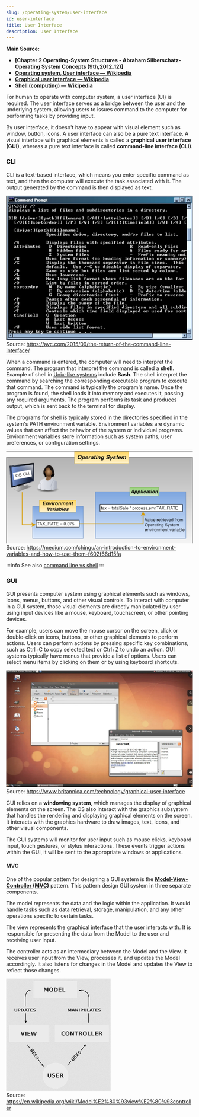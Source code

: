 ```yaml
---
slug: /operating-system/user-interface
id: user-interface
title: User Interface
description: User Interface
---
```


**Main Source:**

- **[Chapter 2 Operating-System Structures - Abraham Silberschatz-Operating System Concepts (9th,2012_12)]**
- **[Operating system, User interface — Wikipedia](https://en.wikipedia.org/wiki/Operating_system#User_interface)**
- **[Graphical user interface — Wikipedia](https://en.wikipedia.org/wiki/Graphical_user_interface)**
- **[Shell (computing) — Wikipedia](<https://en.wikipedia.org/wiki/Shell_(computing)>)**

For human to operate with computer system, a user interface (UI) is required. The user interface serves as a bridge between the user and the underlying system, allowing users to issues command to the computer for performing tasks by providing input.

By user interface, it doesn't have to appear with visual element such as window, button, icons. A user interface can also be a pure text interface. A visual interface with graphical elements is called a **graphical user interface (GUI)**, whereas a pure text interface is called **command-line interface (CLI)**.

### CLI

CLI is a text-based interface, which means you enter specific command as text, and then the computer will execute the task associated with it. The output generated by the command is then displayed as text.

![Example of CLI, Windows command prompt](./cli.png)  
Source: https://avc.com/2015/09/the-return-of-the-command-line-interface/

When a command is entered, the computer will need to interpret the command. The program that interpret the command is called a **shell**. Example of shell in [Unix-like systems](/operating-system/unix) include **Bash**. The shell interpret the command by searching the corresponding executable program to execute that command. The command is typically the program's name. Once the program is found, the shell loads it into memory and executes it, passing any required arguments. The program performs its task and produces output, which is sent back to the terminal for display.

The programs for shell is typically stored in the directories specified in the system's PATH environment variable. Environment variables are dynamic values that can affect the behavior of the system or individual programs. Environment variables store information such as system paths, user preferences, or configuration settings.

![Environment variable](./env.png)  
Source: https://medium.com/chingu/an-introduction-to-environment-variables-and-how-to-use-them-f602f66d15fa

:::info
See also [command line vs shell](/computer-and-programming-fundamentals/computer-and-programming-terminology#command-line-command-prompt-shell-bash-terminal-console)
:::

### GUI

GUI presents computer system using graphical elements such as windows, icons, menus, buttons, and other visual controls. To interact with computer in a GUI system, those visual elements are directly manipulated by user using input devices like a mouse, keyboard, touchscreen, or other pointing devices.

For example, users can move the mouse cursor on the screen, click or double-click on icons, buttons, or other graphical elements to perform actions. Users can perform actions by pressing specific key combinations, such as Ctrl+C to copy selected text or Ctrl+Z to undo an action. GUI systems typically have menus that provide a list of options. Users can select menu items by clicking on them or by using keyboard shortcuts.

![GUI](./gui.png)  
Source: https://www.britannica.com/technology/graphical-user-interface

GUI relies on a **windowing system**, which manages the display of graphical elements on the screen. The OS also interact with the graphics subsystem that handles the rendering and displaying graphical elements on the screen. It interacts with the graphics hardware to draw images, text, icons, and other visual components.

The GUI systems will monitor for user input such as mouse clicks, keyboard input, touch gestures, or stylus interactions. These events trigger actions within the GUI, it will be sent to the appropriate windows or applications.

#### MVC

One of the popular pattern for designing a GUI system is the **[Model-View-Controller (MVC)](/software-engineering/other-architecture-patterns#mvc)** pattern. This pattern design GUI system in three separate components.

The model represents the data and the logic within the application. It would handle tasks such as data retrieval, storage, manipulation, and any other operations specific to certain tasks.

The view represents the graphical interface that the user interacts with. It is responsible for presenting the data from the Model to the user and receiving user input.

The controller acts as an intermediary between the Model and the View. It receives user input from the View, processes it, and updates the Model accordingly. It also listens for changes in the Model and updates the View to reflect those changes.

![MVC](./mvc.png)  
Source: https://en.wikipedia.org/wiki/Model%E2%80%93view%E2%80%93controller
